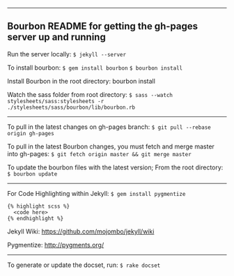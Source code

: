 ------------------------------------------------------------------------------------------
Bourbon README for getting the gh-pages server up and running
------------------------------------------------------------------------------------------

Run the server locally:
    `$ jekyll --server`

To install bourbon:
    `$ gem install bourbon`
    `$ bourbon install`

Install Bourbon in the root directory:
    bourbon install

Watch the sass folder from root directory:
    `$ sass --watch stylesheets/sass:stylesheets -r ./stylesheets/sass/bourbon/lib/bourbon.rb`

------------------------------------------------------------------------------------------

To pull in the latest changes on gh-pages branch:
    `$ git pull --rebase origin gh-pages`

To pull in the latest Bourbon changes, you must fetch and merge master into gh-pages:
    `$ git fetch origin master && git merge master`

To update the bourbon files with the latest version; 
From the root directory:
    `$ bourbon update`

------------------------------------------------------------------------------------------

For Code Highlighting within Jekyll:
    `$ gem install pygmentize`

    {% highlight scss %}
      <code here>
    {% endhighlight %}


Jekyll Wiki:
https://github.com/mojombo/jekyll/wiki

Pygmentize:
http://pygments.org/

------------------------------------------------------------------------------------------

To generate or update the docset, run:
    `$ rake docset`

